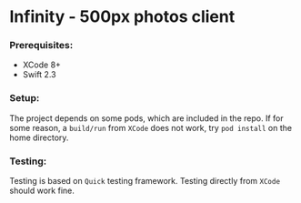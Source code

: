 # Infinity - 500px photos client

### Prerequisites:
* XCode 8+
* Swift 2.3 

### Setup:
The project depends on some pods, which are included in the repo. If for some reason, a `build/run` from `XCode` does not work, try `pod install` on the home directory.

### Testing:
Testing is based on `Quick` testing framework. Testing directly from `XCode` should work fine.
